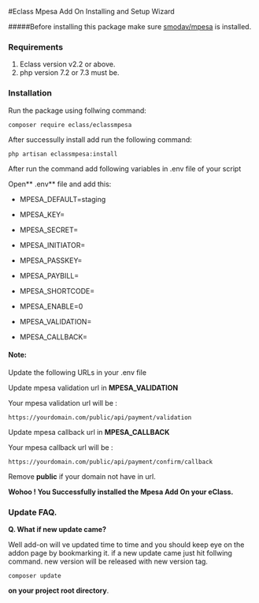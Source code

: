 #Eclass Mpesa Add On Installing and Setup Wizard

#####Before installing this package make sure [smodav/mpesa](https://github.com/SmoDav/mpesa) is installed.

### Requirements

1. Eclass version v2.2 or above.
2. php version 7.2 or 7.3 must be.

### Installation 

Run the package using follwing command: 

`composer require eclass/eclassmpesa`

After successully install add run the following command:

`php artisan eclassmpesa:install`

After run the command add following variables in .env file of your script

Open** .env** file and add this:

- MPESA_DEFAULT=staging

- MPESA_KEY=

- MPESA_SECRET=

- MPESA_INITIATOR=

- MPESA_PASSKEY=

- MPESA_PAYBILL=

- MPESA_SHORTCODE=

- MPESA_ENABLE=0

- MPESA_VALIDATION=

- MPESA_CALLBACK=

#### Note:

Update the following URLs  in your .env  file

Update mpesa validation url in **MPESA_VALIDATION**

Your mpesa validation url will be : 

`https://yourdomain.com/public/api/payment/validation`

Update mpesa callback url in **MPESA_CALLBACK**

Your mpesa callback url will be : 

`https://yourdomain.com/public/api/payment/confirm/callback`

Remove **public**  if your domain not have in url.


**Wohoo ! You Successfully installed the Mpesa Add On your eClass.**

### Update FAQ.

**Q. What if new update came?** 

Well add-on will ve updated time to time and you should keep eye on the addon page by bookmarking it. if a new update came just hit follwing command. new version will be released with new version tag.

`composer update`

**on your project root directory**.








